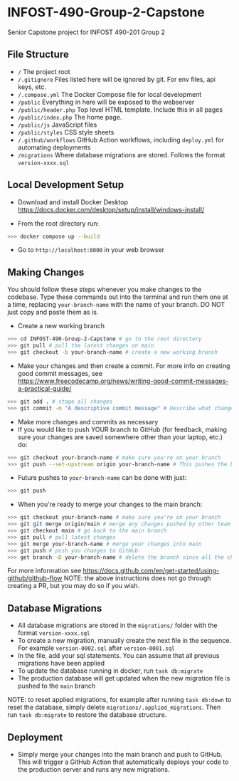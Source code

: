 # INFOST-490-Group-2-Capstone

Senior Capstone project for INFOST 490-201 Group 2

## File Structure

- `/` The project root
- `/.gitignore` Files listed here will be ignored by git. For env files, api keys, etc.
- `/.compose.yml` The Docker Compose file for local development
- `/public` Everything in here will be exposed to the webserver
- `/public/header.php` Top level HTML template. Include this in all pages
- `/public/index.php` The home page.
- `/public/js` JavaScript files
- `/public/styles` CSS style sheets
- `/.github/workflows` GitHub Action workflows, including `deploy.yml` for automating deployments
- `/migrations` Where database migrations are stored. Follows the format `version-xxxx.sql`

## Local Development Setup

- Download and install Docker Desktop https://docs.docker.com/desktop/setup/install/windows-install/

- From the root directory run:

```bash
>>> docker compose up --build
```

- Go to `http://localhost:8000` in your web browser

## Making Changes

You should follow these steps whenever you make changes to the codebase. Type these commands out into the terminal and run them one at a time, replacing `your-branch-name` with the name of your branch. DO NOT just copy and paste them as is.

- Create a new working branch

```bash
>>> cd INFOST-490-Group-2-Capstone # go to the root directory
>>> git pull # pull the latest changes on main
>>> git checkout -b your-branch-name # create a new working branch
```

- Make your changes and then create a commit. For more info on creating good commit messages, see https://www.freecodecamp.org/news/writing-good-commit-messages-a-practical-guide/

```bash
>>> git add . # stage all changes
>>> git commit -m "A descriptive commit message" # Describe what changes when this commit is applied. Ex. "Update map styling" or "Fix issue where courses don't load".
```

- Make more changes and commits as necessary
- If you would like to push YOUR branch to GitHub (for feedback, making sure your changes are saved somewhere other than your laptop, etc.) do:

```bash
>>> git checkout your-branch-name # make sure you're on your branch
>>> git push --set-upstream origin your-branch-name # This pushes the branch to GitHub
```

- Future pushes to `your-branch-name` can be done with just:

```bash
>>> git push
```

- When you're ready to merge your changes to the main branch:

```bash
>>> git checkout your-branch-name # make sure you're on your branch
>>> git git merge origin/main # merge any changes pushed by other team members. Resolve merge conflicts if necessary
>>> git checkout main # go back to the main branch
>>> git pull # pull latest changes
>>> git merge your-branch-name # merge your changes into main
>>> git push # push you changes to GitHub
>>> get branch -D your-branch-name # delete the branch since all the changes are on main now (optional)
```

For more information see https://docs.github.com/en/get-started/using-github/github-flow NOTE: the above instructions does not go through creating a PR, but you may do so if you wish.

## Database Migrations

- All database migrations are stored in the `migrations/` folder with the format `version-xxxx.sql`
- To create a new migration, manually create the next file in the sequence. For example `version-0002.sql` after `version-0001.sql`
- In the file, add your sql statements. You can assume that all previous migrations have been applied
- To update the database running in docker, run `task db:migrate`
- The production database will get updated when the new migration file is pushed to the `main` branch

NOTE: to reset applied migrations, for example after running `task db:down` to reset the database, simply delete `migrations/.applied_migrations`. Then run `task db:migrate` to restore the database structure.

## Deployment

- Simply merge your changes into the main branch and push to GitHub. This will trigger a GitHub Action that automatically deploys your code to the production server and runs any new migrations.
